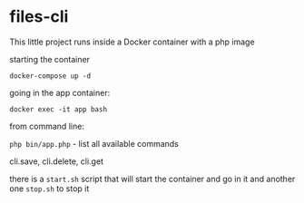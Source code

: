 # files-cli

This little project runs inside a Docker 
container with a php image

starting the container

`docker-compose up -d`

going in the app container:

`docker exec -it app bash`

from command line:

`php bin/app.php` - list all available commands

cli.save, cli.delete, cli.get

there is a `start.sh` script that will start the container and go in it
and another one `stop.sh` to stop it

